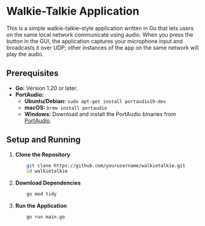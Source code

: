 # Walkie-Talkie Application

This is a simple walkie-talkie–style application written in Go that lets users on the same local network communicate using audio. When you press the button in the GUI, the application captures your microphone input and broadcasts it over UDP; other instances of the app on the same network will play the audio.

## Prerequisites

- **Go:** Version 1.20 or later.
- **PortAudio:**  
  - **Ubuntu/Debian:** `sudo apt-get install portaudio19-dev`
  - **macOS:** `brew install portaudio`
  - **Windows:** Download and install the PortAudio binaries from [PortAudio](http://www.portaudio.com/download.html).

## Setup and Running

1. **Clone the Repository**

    ```bash
        git clone https://github.com/yourusername/walkietalkie.git
        cd walkietalkie
    ```
2. **Download Dependencies**

    ```bash
        go mod tidy
    ```

3. **Run the Application**

    ```bash
        go run main.go
    ```